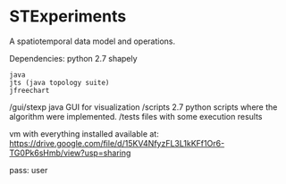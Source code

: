 # STExperiments
A spatiotemporal data model and operations.

Dependencies:
	python 2.7
	shapely
	
	java
	jts (java topology suite)
    jfreechart

/gui/stexp						java GUI for visualization
/scripts							2.7 python scripts where the algorithm were implemented.
/tests							files with some execution results

vm with everything installed available at:
https://drive.google.com/file/d/15KV4NfyzFL3L1kKFf1Or6-TG0Pk6sHmb/view?usp=sharing

pass: user
